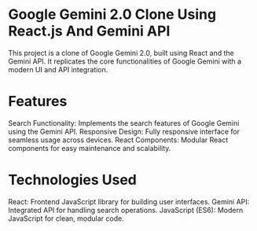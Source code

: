# Google Gemini 2.0 Clone Using React.js And Gemini API

This project is a clone of Google Gemini 2.0, built using React and the Gemini API. It replicates the core functionalities of Google Gemini with a modern UI and API integration.

# Features

Search Functionality: Implements the search features of Google Gemini using the Gemini API.
Responsive Design: Fully responsive interface for seamless usage across devices.
React Components: Modular React components for easy maintenance and scalability.

# Technologies Used

React: Frontend JavaScript library for building user interfaces.
Gemini API: Integrated API for handling search operations.
JavaScript (ES6): Modern JavaScript for clean, modular code.

